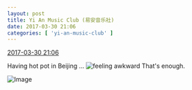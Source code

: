 ```yaml
---
layout: post
title: Yi An Music Club (易安音乐社)
date: 2017-03-30 21:06
categories: [ 'yi-an-music-club' ]
---
```


<div class="weibo-info">
  <a href="http://weibo.com/6094546964/ECe5Df7ph">2017-03-30 21:06</a>
</div>

Having hot pot in Beijing … ![feeling awkward](http://img.t.sinajs.cn/t4/appstyle/expression/ext/normal/91/h_org.gif) That's enough.

<!-- more -->

![Image](http://wx3.sinaimg.cn/mw690/006Es64Agy1fe566g6ymej31hc0vykjm.jpg)
